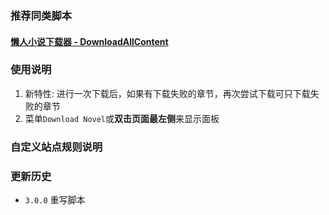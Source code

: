 ### 推荐同类脚本

#### [懒人小说下载器 - DownloadAllContent](https://greasyfork.org/zh-CN/scripts/25068)

### 使用说明

1. 新特性: 进行一次下载后，如果有下载失败的章节，再次尝试下载可只下载失败的章节
3. 菜单```Download Novel```或**双击页面最左侧**来显示面板

### 自定义站点规则说明


### 更新历史

* `3.0.0` 重写脚本

